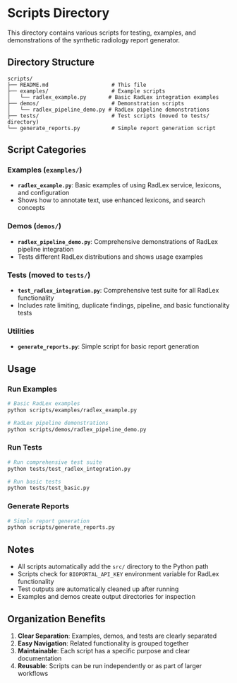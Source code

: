 # Scripts Directory

This directory contains various scripts for testing, examples, and demonstrations of the synthetic radiology report generator.

## Directory Structure

```
scripts/
├── README.md                    # This file
├── examples/                    # Example scripts
│   └── radlex_example.py       # Basic RadLex integration examples
├── demos/                       # Demonstration scripts
│   └── radlex_pipeline_demo.py # RadLex pipeline demonstrations
├── tests/                       # Test scripts (moved to tests/ directory)
└── generate_reports.py          # Simple report generation script
```

## Script Categories

### Examples (`examples/`)
- **`radlex_example.py`**: Basic examples of using RadLex service, lexicons, and configuration
- Shows how to annotate text, use enhanced lexicons, and search concepts

### Demos (`demos/`)
- **`radlex_pipeline_demo.py`**: Comprehensive demonstrations of RadLex pipeline integration
- Tests different RadLex distributions and shows usage examples

### Tests (moved to `tests/`)
- **`test_radlex_integration.py`**: Comprehensive test suite for all RadLex functionality
- Includes rate limiting, duplicate findings, pipeline, and basic functionality tests

### Utilities
- **`generate_reports.py`**: Simple script for basic report generation

## Usage

### Run Examples
```bash
# Basic RadLex examples
python scripts/examples/radlex_example.py

# RadLex pipeline demonstrations
python scripts/demos/radlex_pipeline_demo.py
```

### Run Tests
```bash
# Run comprehensive test suite
python tests/test_radlex_integration.py

# Run basic tests
python tests/test_basic.py
```

### Generate Reports
```bash
# Simple report generation
python scripts/generate_reports.py
```

## Notes

- All scripts automatically add the `src/` directory to the Python path
- Scripts check for `BIOPORTAL_API_KEY` environment variable for RadLex functionality
- Test outputs are automatically cleaned up after running
- Examples and demos create output directories for inspection

## Organization Benefits

1. **Clear Separation**: Examples, demos, and tests are clearly separated
2. **Easy Navigation**: Related functionality is grouped together
3. **Maintainable**: Each script has a specific purpose and clear documentation
4. **Reusable**: Scripts can be run independently or as part of larger workflows

